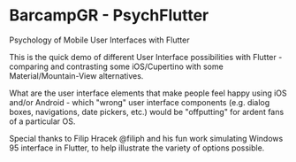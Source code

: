 # BarcampGR - PsychFlutter
Psychology of Mobile User Interfaces with Flutter

This is the quick demo of different User Interface possibilities with Flutter - comparing and contrasting some iOS/Cupertino with some Material/Mountain-View alternatives.

What are the user interface elements that make people feel happy using iOS and/or Android - which "wrong" user interface components (e.g. dialog boxes, navigations, date pickers, etc.) would be "offputting" for ardent fans of a particular OS.

Special thanks to Filip Hracek @filiph and his fun work simulating Windows 95 interface in Flutter, to help illustrate the variety of options possible.
